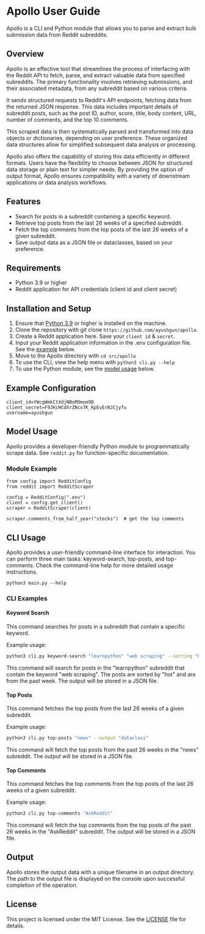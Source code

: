 # Apollo User Guide

Apollo is a CLI and Python module that allows you to parse and extract bulk submission data from Reddit subreddits.

## Overview

Apollo is an effective tool that streamlines the process of interfacing with the Reddit API to fetch, parse, and extract valuable data from specified subreddits. The primary functionality involves retrieving submissions, and their associated metadata, from any subreddit based on various criteria.

It sends structured requests to Reddit's API endpoints, fetching data from the returned JSON response. This data includes important details of subreddit posts, such as the post ID, author, score, title, body content, URL, number of comments, and the top 10 comments.

This scraped data is then systematically parsed and transformed into data objects or dictionaries, depending on user preference. These organized data structures allow for simplified subsequent data analysis or processing.

Apollo also offers the capability of storing this data efficiently in different formats. Users have the flexibility to choose between JSON for structured data storage or plain text for simpler needs. By providing the option of output format, Apollo ensures compatibility with a variety of downstream applications or data analysis workflows.

## Features

- Search for posts in a subreddit containing a specific keyword.
- Retrieve top posts from the last 26 weeks of a specified subreddit.
- Fetch the top comments from the top posts of the last 26 weeks of a given subreddit.
- Save output data as a JSON file or dataclasses, based on your preference.

## Requirements

- Python 3.9 or higher
- Reddit application for API credentials (client id and client secret)

## Installation and Setup

1. Ensure that [Python 3.9](https://www.python.org/downloads/) or higher is installed on the machine.
2. Clone the repository with git clone `https://github.com/ayushgun/apollo`.
3. Create a Reddit application here. Save your `client id` & `secret`.
4. Input your Reddit application information in the .env configuration file. See the [example](#example-configuration) below.
5. Move to the Apollo directory with `cd src/apollo`
6. To use the CLI, view the help menu with `python3 cli.py --help`
7. To use the Python module, see the [model usage](#model-usage) below.

## Example Configuration

```
client_id=YWcgWmkCtXdjNBoMOmom9D
client_secret=F9JKcHCdXrZNcv7K_KpEvErNJCjyfu
username=ayushgun
```

## Model Usage

Apollo provides a developer-friendly Python module to programmatically scrape data. See `reddit.py` for function-specific documentation.

### Module Example

```
from config import RedditConfig
from reddit import RedditScraper

config = RedditConfig(".env")
client = config.get_client()
scraper = RedditScraper(client)

scraper.comments_from_half_year("stocks")  # get the top comments
```

## CLI Usage

Apollo provides a user-friendly command-line interface for interaction. You can perform three main tasks: keyword-search, top-posts, and top-comments. Check the command-line help for more detailed usage instructions.

```
python3 main.py --help
```

### CLI Examples

#### Keyword Search

This command searches for posts in a subreddit that contain a specific keyword.

Example usage:

```bash
python3 cli.py keyword-search "learnpython" "web scraping" --sorting "hot" --interval "week" --output "json"
```

This command will search for posts in the "learnpython" subreddit that contain the keyword "web scraping". The posts are sorted by "hot" and are from the past week. The output will be stored in a JSON file.

#### Top Posts

This command fetches the top posts from the last 26 weeks of a given subreddit.

Example usage:

```bash
python3 cli.py top-posts "news" --output "dataclass"
```

This command will fetch the top posts from the past 26 weeks in the "news" subreddit. The output will be stored in a JSON file.

#### Top Comments

This command fetches the top comments from the top posts of the last 26 weeks of a given subreddit.

Example usage:

```bash
python3 cli.py top-comments "AskReddit"
```

This command will fetch the top comments from the top posts of the past 26 weeks in the "AskReddit" subreddit. The output will be stored in a JSON file.

## Output

Apollo stores the output data with a unique filename in an output directory. The path to the output file is displayed on the console upon successful completion of the operation.

## License

This project is licensed under the MIT License. See the [LICENSE](https://github.com/ayushgun/apollo/blob/main/LICENSE) file for details.
